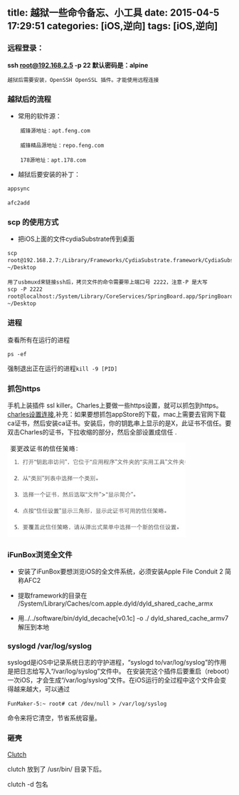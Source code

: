 title: 越狱一些命令备忘、小工具
date: 2015-04-5 17:29:51
categories: [iOS,逆向]
tags: [iOS,逆向]
---
### 远程登录：

**ssh root@192.168.2.5 -p 22  默认密码是：alpine**

```
越狱后需要安装，OpenSSH OpenSSL 插件。才能使用远程连接
```

### 越狱后的流程

* 常用的软件源：

```
	威锋源地址：apt.feng.com
	
	威锋精品源地址：repo.feng.com

	178源地址：apt.178.com
```

* 越狱后要安装的补丁：

```
appsync

afc2add
```
### scp 的使用方式 

* 把iOS上面的文件cydiaSubstrate传到桌面

```
scp root@192.168.2.7:/Library/Frameworks/CydiaSubstrate.framework/CydiaSubstrate ~/Desktop

用了usbmuxd来链接ssh后，拷贝文件的命令需要带上端口号 2222，注意-P 是大写
scp -P 2222 root@localhost:/System/Library/CoreServices/SpringBoard.app/SpringBoard ~/Desktop
```

### 进程
查看所有在运行的进程

```
ps -ef
```

强制退出正在运行的进程`kill -9 [PID]`

### 抓包https
手机上装插件 ssl killer。Charles上要做一些https设置，就可以抓包到https。[charles设置连接](http://coolnull.com/3948.html),补充：如果要想抓包appStore的下载，mac上需要去官网下载ca证书，然后安装ca证书。安装后，你的钥匙串上显示的是X，此证书不信任。要双击Charles的证书，下拉收缩的部分，然后全部设置成信任 .

![Charles 证书信任](/img/Charles.jpeg)

### iFunBox浏览全文件
* 安装了iFunBox要想浏览iOS的全文件系统，必须安装Apple File Conduit 2 简称AFC2

* 提取framework的目录在 /System/Library/Caches/com.apple.dyld/dyld_shared_cache_armx

* 用../../software/bin/dyld_decache\[v0.1c\] -o ./ dyld_shared_cache_armv7 解压到本地


### syslogd /var/log/syslog
syslogd是iOS中记录系统日志的守护进程，“syslogd to/var/log/syslog”的作用是把日志给写入“/var/log/syslog”文件中。
在安装完这个插件后要重启（reboot）一次iOS，才会生成“/var/log/syslog”文件。在iOS运行的全过程中这个文件会变得越来越大，可以通过

`FunMaker-5:~ root# cat /dev/null > /var/log/syslog`

命令来将它清空，节省系统容量。

### 砸壳
[Clutch](https://github.com/KJCracks/Clutch)

clutch 放到了 /usr/bin/ 目录下后。

clutch -d 包名

